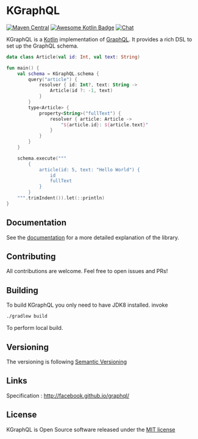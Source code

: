 # KGraphQL

[![Maven Central](https://img.shields.io/maven-central/v/com.apurebase/kgraphql.svg?label=Maven%20Central)](https://search.maven.org/search?q=g:%22com.apurebase%22%20AND%20a:%22kgraphql%22)
[![Awesome Kotlin Badge](https://kotlin.link/awesome-kotlin.svg)](https://github.com/KotlinBy/awesome-kotlin)
[![Chat](https://img.shields.io/badge/chat-on%20slack-green.svg)](https://kotlinlang.slack.com/messages/kgraphql)

KGraphQL is a [Kotlin](https://kotlinlang.org/) implementation of [GraphQL](http://graphql.org/). It provides a rich DSL
to set up the GraphQL schema.

```kotlin
data class Article(val id: Int, val text: String)

fun main() {
    val schema = KGraphQL.schema {
        query("article") {
            resolver { id: Int?, text: String ->
                Article(id ?: -1, text)
            }
        }
        type<Article> {
            property<String>("fullText") {
                resolver { article: Article ->
                    "${article.id}: ${article.text}"
                }
            }
        }
    }

    schema.execute("""
        {
            article(id: 5, text: "Hello World") {
                id
                fullText
            }
        }
    """.trimIndent()).let(::println)
}
```

## Documentation

See the [documentation](https://kgraphql.io/) for a more detailed explanation of the library.

## Contributing

All contributions are welcome. Feel free to open issues and PRs!

## Building

To build KGraphQL you only need to have JDK8 installed. invoke

```bash
./gradlew build
```

To perform local build.

## Versioning

The versioning is following [Semantic Versioning](http://semver.org/)

## Links

Specification : http://facebook.github.io/graphql/

## License

KGraphQL is Open Source software released under the [MIT license](https://opensource.org/licenses/MIT)
